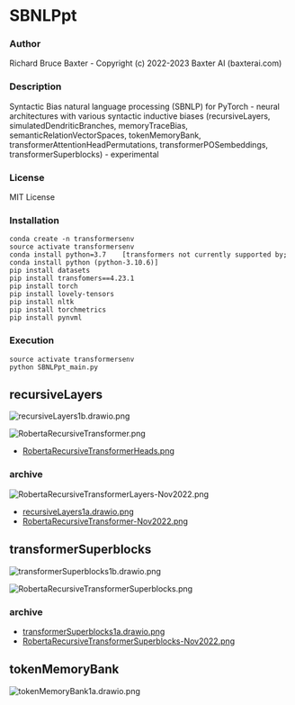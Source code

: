 # SBNLPpt

### Author

Richard Bruce Baxter - Copyright (c) 2022-2023 Baxter AI (baxterai.com)

### Description

Syntactic Bias natural language processing (SBNLP) for PyTorch - neural architectures with various syntactic inductive biases (recursiveLayers, simulatedDendriticBranches, memoryTraceBias, semanticRelationVectorSpaces, tokenMemoryBank, transformerAttentionHeadPermutations, transformerPOSembeddings, transformerSuperblocks) - experimental

### License

MIT License

### Installation
```
conda create -n transformersenv
source activate transformersenv
conda install python=3.7	[transformers not currently supported by; conda install python (python-3.10.6)]
pip install datasets
pip install transfomers==4.23.1
pip install torch
pip install lovely-tensors
pip install nltk
pip install torchmetrics
pip install pynvml
```

### Execution
```
source activate transformersenv
python SBNLPpt_main.py
```

## recursiveLayers

![recursiveLayers1b.drawio.png](https://github.com/bairesearch/TSBpt/blob/master/graph/recursiveLayers1b.drawio.png?raw=true)

![RobertaRecursiveTransformer.png](https://github.com/bairesearch/TSBpt/blob/master/graph/RobertaRecursiveTransformer.png?raw=true)

- [RobertaRecursiveTransformerHeads.png](https://github.com/bairesearch/TSBpt/blob/master/graph/RobertaRecursiveTransformerHeads.png?raw=true)

### archive

![RobertaRecursiveTransformerLayers-Nov2022.png](https://github.com/bairesearch/TSBpt/blob/master/graph/archive/Nov2022/RobertaRecursiveTransformerLayers-Nov2022.png?raw=true)

- [recursiveLayers1a.drawio.png](https://github.com/bairesearch/TSBpt/blob/master/graph/archive/recursiveLayers1a.drawio.png?raw=true)
- [RobertaRecursiveTransformer-Nov2022.png](https://github.com/bairesearch/TSBpt/blob/master/graph/archive/Nov2022/RobertaRecursiveTransformer-Nov2022.png?raw=true)

## transformerSuperblocks

![transformerSuperblocks1b.drawio.png](https://github.com/bairesearch/TSBpt/blob/master/graph/transformerSuperblocks1b.drawio.png?raw=true)

![RobertaRecursiveTransformerSuperblocks.png](https://github.com/bairesearch/TSBpt/blob/master/graph/RobertaRecursiveTransformerSuperblocks.png?raw=true)

### archive

- [transformerSuperblocks1a.drawio.png](https://github.com/bairesearch/TSBpt/blob/master/graph/archive/transformerSuperblocks1a.drawio.png?raw=true)
- [RobertaRecursiveTransformerSuperblocks-Nov2022.png](https://github.com/bairesearch/TSBpt/blob/master/graph/archive/Nov2022/RobertaRecursiveTransformerSuperblocks-Nov2022.png?raw=true)

## tokenMemoryBank

![tokenMemoryBank1a.drawio.png](https://github.com/bairesearch/TSBpt/blob/master/graph/tokenMemoryBank1a.drawio.png?raw=true)



